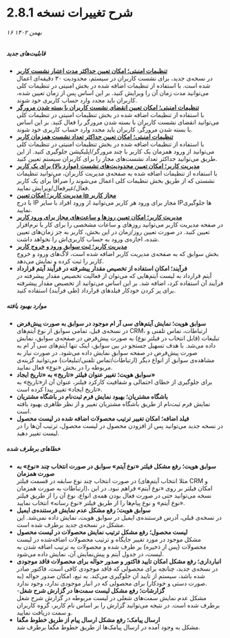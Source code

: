 # شرح تغییرات نسخه 2.8.1
###### ۱۶ بهمن ۱۴۰۲
##### قابلیت‌های جدید

- **[تنظیمات امنیتی؛ امکان تعیین حداکثر مدت اعتبار نشست کاربر](https://github.com/1stco/PayamGostarDocs/blob/master/Help/Settings/General-settings/security/securitySetting-2.8.1.md)**<br>
در نسخه‌ی جدید، برای نشست کاربران در سیستم، محدودیت ۳۰ دقیقه‌ای اعمال شده است. با استفاده از تنظیمات اضافه شده در بخش امنیتی در تنظیمات کلی می‌توانید مدت زمان آن را ویرایش کنید. بر این اساس پس از زمان تعیین شده، ‌کاربران باید مجدد وارد حساب کاربری خود شوند.<br>
- **[تنظیمات امنیتی؛ امکان تعیین انقضای نشست کاربران با بسته شدن مرورگر](https://github.com/1stco/PayamGostarDocs/blob/master/Help/Settings/General-settings/security/securitySetting-2.8.1.md)**<br>
با استفاده از تنظیمات اضافه شده در بخش تنظیمات امنیتی در تنظیمات کلی می‌توانید انقضای نشست کاربران با بسته شدن مرورگر را فعال کنید. بر این اساس با بسته شدن مرورگر، کاربران باید مجدد وارد حساب کاربری خود شوند.<br>
- **[تنظیمات امنیتی؛ امکان تعیین حداکثر تعداد نشست همزمان کاربر](https://github.com/1stco/PayamGostarDocs/blob/master/Help/Settings/General-settings/security/securitySetting-2.8.1.md)**<br>
با استفاده از تنظیمات اضافه شده در بخش تنظیمات امنیتی در تنظیمات کلی می‌توانید از ورود همزمان یک کاربر با چند مرورگر/اپلیکیشن جلوگیری کنید. از این طریق می‌توانید حداکثر تعداد نشست‌های مجاز را برای کاربران سیستم تعیین کنید.<br>
- **[مدیریت کاربر؛ امکان تعیین محدودیت‌های نشست (موارد بالا) برای یک کاربر](https://github.com/1stco/PayamGostarDocs/blob/master/Help/Settings/GroupsAndUsersManagement/UsersAndGroupsManagement.2.8.1.md#َUserManagementConsole)**<br>
با استفاده از تنظیمات اضافه شده به صفحه‌ی مدیریت کاربران، می‌توانید تنظیمات نشستی که از طریق بخش تنظیمات کلی اعمال می‌شوند را صرافاً‌ برای یک کاربر فعال/غیرفعال/ویرایش نمایید.<br>
- **[مدیریت کاربر؛ امکان تعیین ip مجاز کاربر](https://github.com/1stco/PayamGostarDocs/blob/master/Help/Settings/GroupsAndUsersManagement/UsersAndGroupsManagement.2.8.1.md#َUserManagementConsole)**<br>
با درج IP مجاز برای ورود هر کاربر می‌توانید از ورود افراد با سایر IPها جلوگیری نمایید.<br>
-  **[مدیریت کاربر؛ امکان تعیین روزها و ساعت‌های مجاز برای ورود کاربر](https://github.com/1stco/PayamGostarDocs/blob/master/Help/Settings/GroupsAndUsersManagement/UsersAndGroupsManagement.2.8.1.md#َUserManagementConsole)**<br>
در صفحه مدیریت کاربر می‌توانید روزهای و ساعات مشخصی را برای کار با نرم‌افزار تعیین کنید. در صورت تعیین روز/زمان در این بخش، کاربر به جز زمان‌های تعیین شده، اجازه‌ی ورود به حساب کاربری‌اش را نخواهد داشت.<br>
- **[مدیریت کاربر؛ ثبت سوابق ورود و خروج کاربر](https://github.com/1stco/PayamGostarDocs/blob/master/Help/Settings/GroupsAndUsersManagement/UsersAndGroupsManagement.2.8.1.md#َUserManagementConsole)**<br>
بخش سوابق که به صفحه‌ی مدیریت کاربر اضافه شده است، لاگ‌های ورود و خروج کاربر را ثبت کرده و نمایش می‌دهد.
- **فرآیند؛ امکان استفاده از تخصیص مقدار پیشرفته در فرآیند آیتم قرارداد**<br>
آیتم قرارداد به لیست آیتم‌هایی که می‌توان از فعالیت تخصیص مقدار پیشرفته در فرآیند آن استفاده کرد، اضافه شد. بر این اساس می‌توانید از تخصیص مقدار پیشرفته برای پر کردن خودکار فیلدهای قرارداد (طی فرآیند) استفاده کنید.<br>

##### موارد بهبود یافته

-	**سوابق هویت؛ نمایش آیتم‌های سی‌ آر ام موجود در سوابق به صورت پیش‌فرض**<br>
در نسخه‌ی قبل، تمامی سوابق از نوع آیتم‌های CRM، ارتباطات، تماس تلفنی و تبلیغات (قابل انتخاب در فیلتر نوع) به صورت پیش‌فرض در صفحه‌ی سوابق، نمایش داده می‌شد. با هدف تسهیل جستجو در بین سوابق،‌ اینک تنها آیتم‌های سی آر ام به صورت پیش‌فرض در صفحه سوابق نمایش داده می‌شود. در صورت نیاز به مشاهده‌ی سوابق از انواع دیگر (ارتباطات/تماس تلفنی/تبلیغات) می‌توانید گزینه‌ی مربوطه را در بخش «نوع» فعال نمایید.<br>
- **سوابق هویت؛ تغییر عنوان فیلتر «تاریخ» به «تاریخ ایجاد»**<br>
برای جلوگیری از خطای احتمالی و شفافیت کارکرد فیلتر، عنوان آن از«تاریخ» به «تاریخ ایجاد» تغییر پیدا کرده است.
- **باشگاه مشتریان؛ بهبود نمایش فرم ثبت‌نام در باشگاه مشتریان**<br>
نمایش فرم ثبت‌نام از طریق باشگاه مشتریان تغییر و از نظر ظاهری بهبود یافته است.
- **فیلد اضافه؛ امکان تغییر ترتیب محصولات اضافه شده در لیست محصول**<br>
در نسخه جدید می‌توانید پس از افزودن محصول در لیست محصول،‌ ترتیب آن‌ها را در لیست تغییر دهید.

##### خطاهای برطرف شده

-	**سوابق هویت؛ رفع مشکل فیلتر «نوع آیتم» سوابق در صورت انتخاب چند «نوع» به صورت همزمان**<br>
در صورت انتخاب چند نوع سابقه در قسمت فیلتر (مثلا انتخاب آیتم‌های CRM و ارتباطات به صورت همزمان)، امکان فیلتر بر روی «نوع آیتم» فراهم نبود. در این نسخه می‌توانید حتی در صورت فعال بودن همه‌ی انواع، نوع آن را از طریق فیلتر «نوع آیتم» و نوع پیام‌ها را از طریق فیلتر «نوع رسانه» انتخاب نمایید.<br>
- **سوابق هویت؛ رفع مشکل عدم نمایش فرستنده‌ی ایمیل**<br>
در نسخه‌ی قبلی، آدرس فرستنده‌ی ایمیل در سوابق هویت، نمایش داده نمی‌شد. این مشکل در نسخه‌ی جدید برطرف شده است.<br>
- **لیست محصول؛ رفع مشکل ترتیب نمایش محصولات در لیست محصول**<br>
مشکل موجود در مورد تغییر جایگاه و ترتیب محصولات اضافه‌شده در لیست محصولات (پس از ذخیره) بر طرف شده و محصولات به ترتیب اضافه شدن به لیست، در جدول آیتم و پیش‌نمایش آن، نمایش داده می‌شود.<br>
- **انبارداری؛ رفع مشکل امکان تایید فاکتور و صدور حواله‌ برای محصولات فاقد موجودی**<br>
در نسخه‌ی  جدید، چنانچه برای محصولی که فاقد موجودی کافی است، فاکتور صادر شده باشد، سیستم از تایید آن جلوگیری می‌کند. به تبع، امکان صدور حواله (به صورت دستی و خودکار) برای محصولی که در انبار موجودی ندارد، وجود ندارد.<br>
-**گزارشات؛ رفع مشکل لیست سمت‌ها در گزارش شرح شغل**<br>
مشکل عدم نمایش سمت‌های شغلی در لیست مربوطه در گزارش شرح شغل برطرف شده است. در نتیجه می‌توانید گزارش را بر اساس نام کاربر، گروه کاربران و سمت دریافت نمایید.<br>
- **ارسال پیامک؛ رفع مشکل ارسال پیام از طریق خطوط مگفا**<br>
 مشکل به وجود آمده در ارسال پیامک‌ها از طریق خطوط مگفا برطرف شد.<br>
